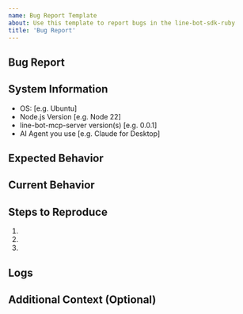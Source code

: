 ```yaml
---
name: Bug Report Template
about: Use this template to report bugs in the line-bot-sdk-ruby
title: 'Bug Report'
---
```


## Bug Report
 <!--
## Before Creating an Issue
- Please check our [developer documentation](https://developers.line.biz/en/docs/) and [FAQ](https://developers.line.biz/en/faq/tags/messaging-api/) for more information on the Messaging API
- Make sure the issue you are reporting isn't already addressed in the documentation or existing issues.
## When Creating an Issue
- Provide detailed information about the issue you experienced with the MCP Server using the template below.
-->

## System Information
 - OS: [e.g. Ubuntu]
 - Node.js Version [e.g. Node 22]
 - line-bot-mcp-server version(s) [e.g. 0.0.1]
 - AI Agent you use [e.g. Claude for Desktop]

## Expected Behavior
<!-- Describe what you expected to happen -->

## Current Behavior
<!-- Describe what actually happened instead of the expected behavior -->

## Steps to Reproduce
<!-- Provide a link to a live example or a clear set of steps to reproduce the issue.
     If possible, provide minimal code (e.g. test code, a draft PR, or a link to a forked repository) or prompt. -->
1.
2.
3.

## Logs
<!-- If possible, provide logs to help identify the issue -->

## Additional Context (Optional)
<!-- Add any other context or information that might be relevant to the issue.
     For example, related issues, potential causes, or possible solutions. -->

